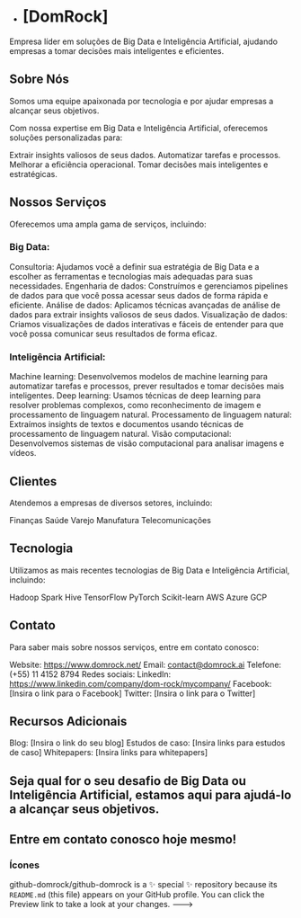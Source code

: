 - # [DomRock]

Empresa líder em soluções de Big Data e Inteligência Artificial, ajudando empresas a tomar decisões mais inteligentes e eficientes.

## Sobre Nós

Somos uma equipe apaixonada por tecnologia e por ajudar empresas a alcançar seus objetivos.

Com nossa expertise em Big Data e Inteligência Artificial, oferecemos soluções personalizadas para:

Extrair insights valiosos de seus dados.
Automatizar tarefas e processos.
Melhorar a eficiência operacional.
Tomar decisões mais inteligentes e estratégicas.

## Nossos Serviços

Oferecemos uma ampla gama de serviços, incluindo:

### Big Data:

Consultoria: Ajudamos você a definir sua estratégia de Big Data e a escolher as ferramentas e tecnologias mais adequadas para suas necessidades.
Engenharia de dados: Construímos e gerenciamos pipelines de dados para que você possa acessar seus dados de forma rápida e eficiente.
Análise de dados: Aplicamos técnicas avançadas de análise de dados para extrair insights valiosos de seus dados.
Visualização de dados: Criamos visualizações de dados interativas e fáceis de entender para que você possa comunicar seus resultados de forma eficaz.
### Inteligência Artificial:

Machine learning: Desenvolvemos modelos de machine learning para automatizar tarefas e processos, prever resultados e tomar decisões mais inteligentes.
Deep learning: Usamos técnicas de deep learning para resolver problemas complexos, como reconhecimento de imagem e processamento de linguagem natural.
Processamento de linguagem natural: Extraímos insights de textos e documentos usando técnicas de processamento de linguagem natural.
Visão computacional: Desenvolvemos sistemas de visão computacional para analisar imagens e vídeos.
## Clientes

Atendemos a empresas de diversos setores, incluindo:

Finanças
Saúde
Varejo
Manufatura
Telecomunicações
## Tecnologia

Utilizamos as mais recentes tecnologias de Big Data e Inteligência Artificial, incluindo:

Hadoop
Spark
Hive
TensorFlow
PyTorch
Scikit-learn
AWS
Azure
GCP
## Contato

Para saber mais sobre nossos serviços, entre em contato conosco:

Website: https://www.domrock.net/
Email: contact@domrock.ai
Telefone: (+55) 11 4152 8794
Redes sociais:
LinkedIn: https://www.linkedin.com/company/dom-rock/mycompany/
Facebook: [Insira o link para o Facebook]
Twitter: [Insira o link para o Twitter]
## Recursos Adicionais

Blog: [Insira o link do seu blog]
Estudos de caso: [Insira links para estudos de caso]
Whitepapers: [Insira links para whitepapers]
## Seja qual for o seu desafio de Big Data ou Inteligência Artificial, estamos aqui para ajudá-lo a alcançar seus objetivos.

## Entre em contato conosco hoje mesmo!

### Ícones
github-domrock/github-domrock is a ✨ special ✨ repository because its `README.md` (this file) appears on your GitHub profile.
You can click the Preview link to take a look at your changes.
--->
